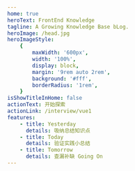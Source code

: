 ```yaml
---
home: true
heroText: FrontEnd Knowledge
tagline: A Growing Knowledge Base bLog.
heroImage: /head.jpg
heroImageStyle:
    {
        maxWidth: '600px',
        width: '100%',
        display: block,
        margin: '9rem auto 2rem',
        background: '#fff',
        borderRadius: '1rem',
    }
isShowTitleInHome: false
actionText: 开始探索
actionLink: /interview/vue1
features:
    - title: Yesterday
      details: 吸纳总结知识点
    - title: Today
      details: 验证实践小总结
    - title: Tomorrow
      details: 查漏补缺 Going On
---
```

